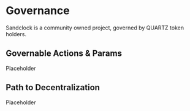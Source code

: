 # Governance

Sandclock is a community owned project, governed by QUARTZ token holders.

## Governable Actions & Params

Placeholder

## Path to Decentralization

Placeholder
